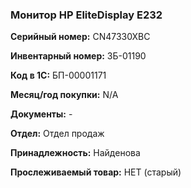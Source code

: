 ### Монитор HP EliteDisplay E232 </br>

**Серийный номер:** CN47330XBC</br>

**Инвентарный номер:** ЗБ-01190 </br>

**Код в 1С:** БП-00001171 </br>

**Месяц/год покупки:** N/A </br>

**Документы:** - </br>

**Отдел:** Отдел продаж </br>

**Принадлежность:** Найденова </br>

**Прослеживаемый товар:** НЕТ (старый)
